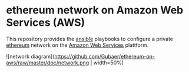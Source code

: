 # ethereum network on Amazon Web Services (AWS)

This repository provides the [ansible](https://www.ansible.com/) playbooks to configure a private [ethereum](https://www.ethereum.org/) network on the 
[Amazon Web Services](https://aws.amazon.com/) plattform.


![network diagram](https://github.com/Gubaer/ethereum-on-aws/raw/master/doc/network.png | width=50%)



